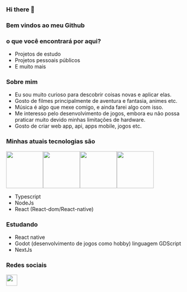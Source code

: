 ### Hi there 👋

### Bem vindos ao meu Github

### o que você encontrará por aqui?

- Projetos de estudo
- Projetos pessoais públicos
- E muito mais

### Sobre mim

- Eu sou muito curioso para descobrir coisas novas e aplicar elas.
- Gosto de filmes principalmente de aventura e fantasia, animes etc.
- Música é algo que mexe comigo, e ainda farei algo com isso.
- Me interesso pelo desenvolvimento de jogos, embora eu não possa praticar muito devido minhas limitações de hardware.
- Gosto de criar web app, api, apps mobile, jogos etc.

### Minhas atuais tecnologias são
<div style="display:flex; flex-direction: row">
 <img src="https://user-images.githubusercontent.com/56852794/198429413-8c55b23d-f243-45db-8ba9-a9b9d0bfaeab.png" style="width: 100px"/>
 <img src="https://user-images.githubusercontent.com/56852794/198429570-7d278018-146d-4a47-8117-9ec9f2fdab94.png" style="width: 100px"/>
 <img src="https://user-images.githubusercontent.com/56852794/198432591-f573bf5f-3499-4b10-9089-12e016e18031.png" style="width: 100px"/>
 <img src="https://github.com/weldson01/weldson01/assets/56852794/f34ab849-6b5b-4d92-9072-711b0d71b3e7.png" style="width: 100px"/>
</div>


 - Typescript
 - NodeJs
 - React (React-dom/React-native)


### Estudando

- React native
- Godot (desenvolvimento de jogos como hobby) linguagem GDScript
- NextJs

### Redes sociais
<a href="https://www.linkedin.com/in/weldson-carlos/" target="blank">
<img src="https://user-images.githubusercontent.com/56852794/198436014-c7beeee0-6b85-468b-8ef8-be6924263f19.png" style="width: 30px"/>
</a>
